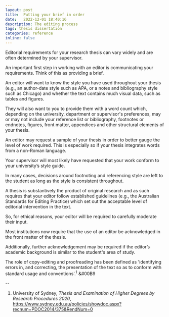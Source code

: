 ```yaml
---
layout: post
title:  Putting your brief in order
date:   2022-12-01 18:40:16
description: The editing process
tags: thesis dissertation  
categories: reference
inline: false
---
```


Editorial requirements for your research thesis can vary widely and are often determined by your supervisor. 

An important first step in working with an editor is communicating your requirements. Think of this as providing a brief. 

An editor will want to know the style you have used throughout your thesis (e.g., an author-date style such as APA, or a notes and bibliography style such as Chicago) and whether the text contains much visual data, such as tables and figures. 

They will also want to you to provide them with a word count which, depending on the university, department or supervisor's preferences, may or may not include your reference list or bibliography, footnotes or endnotes, figures, front matter, appendices and other structural elements of your thesis. 

An editor may request a sample of your thesis in order to better gauge the level of work required. This is especially so if your thesis integrates words from a non-Roman language. 

Your supervisor will most likely have requested that your work conform to your university’s style guide.  

In many cases, decisions around footnoting and referencing style are left to the student as long as the style is consistent throughout. 

A thesis is substantively the product of original research and as such requires that your editor follow established guidelines (e.g., the Australian Standards for Editing Practice) which set out the acceptable level of editorial intervention in the text. 

So, for ethical reasons, your editor will be required to carefully moderate their input. 

Most institutions now require that the use of an editor be acknowledged in the front matter of the thesis. 

Additionally, further acknowledgement may be required if the editor’s academic background is similar to the student's area of study.

The role of copy-editing and proofreading has been defined as 'identifying errors in, and correcting, the presentation of the text so as to conform with standard usage and conventions'.<sup>1</sup> &#00B9

--

1. University of Sydney, *Thesis and Examination of Higher Degrees by Research Procedures 2020*, https://www.sydney.edu.au/policies/showdoc.aspx?recnum=PDOC2014/375&RendNum=0

